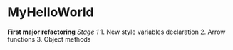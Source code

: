 # MyHelloWorld
**First major refactoring**
    _Stage 1_
    1. New style variables declaration
    2. Arrow functions
    3. Object methods